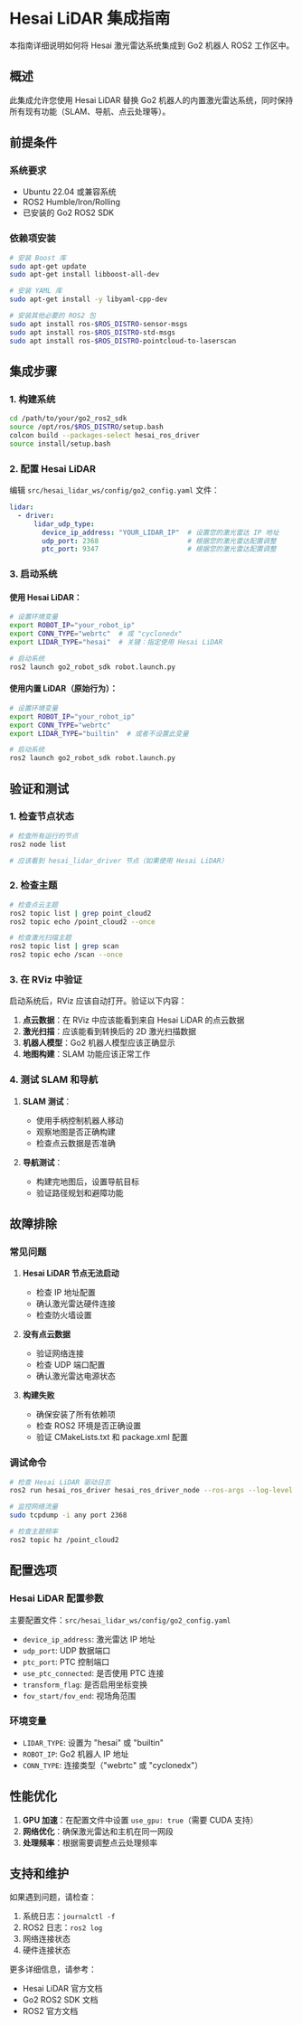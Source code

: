 # Hesai LiDAR 集成指南

本指南详细说明如何将 Hesai 激光雷达系统集成到 Go2 机器人 ROS2 工作区中。

## 概述

此集成允许您使用 Hesai LiDAR 替换 Go2 机器人的内置激光雷达系统，同时保持所有现有功能（SLAM、导航、点云处理等）。

## 前提条件

### 系统要求
- Ubuntu 22.04 或兼容系统
- ROS2 Humble/Iron/Rolling
- 已安装的 Go2 ROS2 SDK

### 依赖项安装

```bash
# 安装 Boost 库
sudo apt-get update
sudo apt-get install libboost-all-dev

# 安装 YAML 库
sudo apt-get install -y libyaml-cpp-dev

# 安装其他必要的 ROS2 包
sudo apt install ros-$ROS_DISTRO-sensor-msgs
sudo apt install ros-$ROS_DISTRO-std-msgs
sudo apt install ros-$ROS_DISTRO-pointcloud-to-laserscan
```

## 集成步骤

### 1. 构建系统

```bash
cd /path/to/your/go2_ros2_sdk
source /opt/ros/$ROS_DISTRO/setup.bash
colcon build --packages-select hesai_ros_driver
source install/setup.bash
```

### 2. 配置 Hesai LiDAR

编辑 `src/hesai_lidar_ws/config/go2_config.yaml` 文件：

```yaml
lidar:
  - driver:
      lidar_udp_type:
        device_ip_address: "YOUR_LIDAR_IP"  # 设置您的激光雷达 IP 地址
        udp_port: 2368                      # 根据您的激光雷达配置调整
        ptc_port: 9347                      # 根据您的激光雷达配置调整
```

### 3. 启动系统

#### 使用 Hesai LiDAR：

```bash
# 设置环境变量
export ROBOT_IP="your_robot_ip"
export CONN_TYPE="webrtc"  # 或 "cyclonedx"
export LIDAR_TYPE="hesai"  # 关键：指定使用 Hesai LiDAR

# 启动系统
ros2 launch go2_robot_sdk robot.launch.py
```

#### 使用内置 LiDAR（原始行为）：

```bash
# 设置环境变量
export ROBOT_IP="your_robot_ip"
export CONN_TYPE="webrtc"
export LIDAR_TYPE="builtin"  # 或者不设置此变量

# 启动系统
ros2 launch go2_robot_sdk robot.launch.py
```

## 验证和测试

### 1. 检查节点状态

```bash
# 检查所有运行的节点
ros2 node list

# 应该看到 hesai_lidar_driver 节点（如果使用 Hesai LiDAR）
```

### 2. 检查主题

```bash
# 检查点云主题
ros2 topic list | grep point_cloud2
ros2 topic echo /point_cloud2 --once

# 检查激光扫描主题
ros2 topic list | grep scan
ros2 topic echo /scan --once
```

### 3. 在 RViz 中验证

启动系统后，RViz 应该自动打开。验证以下内容：

1. **点云数据**：在 RViz 中应该能看到来自 Hesai LiDAR 的点云数据
2. **激光扫描**：应该能看到转换后的 2D 激光扫描数据
3. **机器人模型**：Go2 机器人模型应该正确显示
4. **地图构建**：SLAM 功能应该正常工作

### 4. 测试 SLAM 和导航

1. **SLAM 测试**：
   - 使用手柄控制机器人移动
   - 观察地图是否正确构建
   - 检查点云数据是否准确

2. **导航测试**：
   - 构建完地图后，设置导航目标
   - 验证路径规划和避障功能

## 故障排除

### 常见问题

1. **Hesai LiDAR 节点无法启动**
   - 检查 IP 地址配置
   - 确认激光雷达硬件连接
   - 检查防火墙设置

2. **没有点云数据**
   - 验证网络连接
   - 检查 UDP 端口配置
   - 确认激光雷达电源状态

3. **构建失败**
   - 确保安装了所有依赖项
   - 检查 ROS2 环境是否正确设置
   - 验证 CMakeLists.txt 和 package.xml 配置

### 调试命令

```bash
# 检查 Hesai LiDAR 驱动日志
ros2 run hesai_ros_driver hesai_ros_driver_node --ros-args --log-level debug

# 监控网络流量
sudo tcpdump -i any port 2368

# 检查主题频率
ros2 topic hz /point_cloud2
```

## 配置选项

### Hesai LiDAR 配置参数

主要配置文件：`src/hesai_lidar_ws/config/go2_config.yaml`

- `device_ip_address`: 激光雷达 IP 地址
- `udp_port`: UDP 数据端口
- `ptc_port`: PTC 控制端口
- `use_ptc_connected`: 是否使用 PTC 连接
- `transform_flag`: 是否启用坐标变换
- `fov_start/fov_end`: 视场角范围

### 环境变量

- `LIDAR_TYPE`: 设置为 "hesai" 或 "builtin"
- `ROBOT_IP`: Go2 机器人 IP 地址
- `CONN_TYPE`: 连接类型（"webrtc" 或 "cyclonedx"）

## 性能优化

1. **GPU 加速**：在配置文件中设置 `use_gpu: true`（需要 CUDA 支持）
2. **网络优化**：确保激光雷达和主机在同一网段
3. **处理频率**：根据需要调整点云处理频率

## 支持和维护

如果遇到问题，请检查：
1. 系统日志：`journalctl -f`
2. ROS2 日志：`ros2 log`
3. 网络连接状态
4. 硬件连接状态

更多详细信息，请参考：
- Hesai LiDAR 官方文档
- Go2 ROS2 SDK 文档
- ROS2 官方文档
